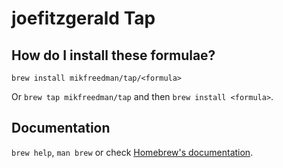 # joefitzgerald Tap

## How do I install these formulae?

`brew install mikfreedman/tap/<formula>`

Or `brew tap mikfreedman/tap` and then `brew install <formula>`.

## Documentation

`brew help`, `man brew` or check [Homebrew's documentation](https://docs.brew.sh).
